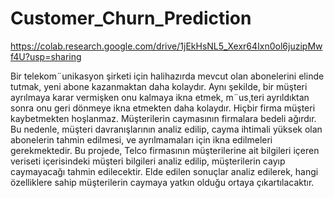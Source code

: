 # Customer_Churn_Prediction
https://colab.research.google.com/drive/1jEkHsNL5_Xexr64Ixn0ol6juzipMwf4U?usp=sharing

Bir telekom¨unikasyon şirketi için halihazırda mevcut olan abonelerini elinde tutmak, yeni abone kazanmaktan daha kolaydır.
Aynı şekilde, bir müşteri ayrılmaya karar vermişken onu kalmaya ikna etmek, m¨us¸teri ayrıldıktan sonra onu geri dönmeye ikna etmekten daha kolaydır. 
Hiçbir firma müşteri kaybetmekten hoşlanmaz.
Müşterilerin caymasının firmalara bedeli ağırdır. Bu nedenle, müşteri davranışlarının analiz edilip, cayma ihtimali yüksek olan abonelerin tahmin edilmesi, ve ayrılmamaları için ikna edilmeleri gerekmektedir.
Bu projede, Telco firmasının müşterilerine ait bilgileri içeren veriseti içerisindeki müşteri bilgileri analiz edilip, müşterilerin cayıp caymayacağı tahmin edilecektir. 
Elde edilen sonuçlar analiz edilerek, hangi özelliklere sahip müşterilerin
caymaya yatkın olduğu ortaya çıkartılacaktır.
